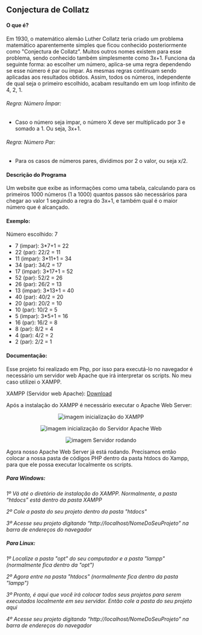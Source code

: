 ## Conjectura de Collatz

#### O que é?
Em 1930, o matemático alemão Luther Collatz teria criado um problema matemático aparentemente simples que ficou conhecido posteriormente como "Conjectura de Collatz". Muitos outros nomes existem para esse problema, sendo conhecido também simplesmente como 3x+1.
Funciona da seguinte forma: ao escolher um número, aplica-se uma regra dependendo se esse número é par ou ímpar. As mesmas regras continuam sendo aplicadas aos resultados obtidos. Assim, todos os números, independente de qual seja o primeiro escolhido, acabam resultando em um loop infinito de 4, 2, 1.

###### Regra: Número Ímpar:
 - Caso o número seja impar, o número X deve ser multiplicado por 3 e somado a 1. Ou seja, 3x+1.

###### Regra: Número Par:
 - Para os casos de números pares, dividimos por 2 o valor, ou seja x/2.

#### Descrição do Programa
Um website que exibe as informações como uma tabela, calculando para os primeiros 1000 números (1 a 1000) quantos passos são necessários para chegar ao valor 1 seguindo a regra do 3x+1, e também qual é o maior número que é alcançado.

#### Exemplo:
Número escolhido: 7
   - 7 (impar): 3*7+1 = 22
   - 22 (par): 22/2 = 11
   - 11 (impar): 3*11+1 = 34
   - 34 (par): 34/2 = 17
   - 17 (impar): 3*17+1 = 52
   - 52 (par): 52/2 = 26
   - 26 (par): 26/2 = 13
   - 13 (impar): 3*13+1 = 40
   - 40 (par): 40/2 = 20
   - 20 (par): 20/2 = 10
   - 10 (par): 10/2 = 5
   - 5 (impar): 3*5+1 = 16
   - 16 (par): 16/2 = 8
   - 8 (par): 8/2 = 4
   - 4 (par): 4/2 = 2
   - 2 (par): 2/2 = 1
    
#### Documentação:
Esse projeto foi realizado em Php, por isso para executá-lo no navegador é necessário um servidor web Apache que irá interpretar os scripts. No meu caso utilizei o XAMPP.

XAMPP (Servidor web Apache): [Download](https://www.apachefriends.org/pt_br/index.html)

Após a instalação do XAMPP é necessário executar o Apache Web Server:

<div align="center">
 
 ![imagem inicialização do XAMPP](https://github.com/user-attachments/assets/5a74e1b8-7ebf-46ee-977b-6e907831689a)

 ![imagem inicialização do Servidor Apache Web](https://github.com/user-attachments/assets/5cf4155e-c013-4258-ad89-71fafa4ca4e7)

 ![imagem Servidor rodando](https://github.com/user-attachments/assets/b37c0184-a2f0-41ba-94a4-261894dc38aa)

</div>

Agora nosso Apache Web Server já está rodando. Precisamos então colocar a nossa pasta de códigos PHP dentro da pasta htdocs do Xampp, para que ele possa executar localmente os scripts. 

##### Para Windows:

 *1º Vá até o diretório de instalação do XAMPP. Normalmente, a pasta “htdocs” está dentro da pasta XAMPP*

 *2º Cole a pasta do seu projeto dentro da pasta "htdocs"*

 *3º Acesse seu projeto digitando “http://localhost/NomeDoSeuProjeto” na barra de endereços do navegador*

##### Para Linux:

 *1º Localize a pasta "opt" do seu computador e a pasta "lampp" (normalmente fica dentro da "opt")*

 *2º Agora entre na pasta "htdocs" (normalmente fica dentro da pasta "lampp")*

 *3º Pronto, é aqui que você irá colocar todos seus projetos para serem executados localmente em seu servidor. Então cole a pasta do seu projeto aqui*

 *4º Acesse seu projeto digitando “http://localhost/NomeDoSeuProjeto” na barra de endereços do navegador*

